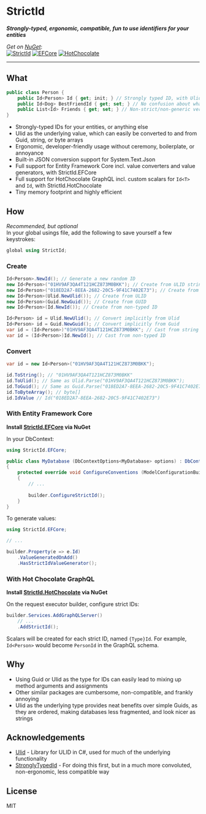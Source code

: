 # StrictId
***Strongly-typed, ergonomic, compatible, fun to use identifiers for your entities***  

*Get on [NuGet](https://www.nuget.org/packages/StrictId)*:  
[![StrictId](https://img.shields.io/nuget/dt/StrictId?style=flat-square&label=StrictId)](https://www.nuget.org/packages/StrictId)
[![EFCore](https://img.shields.io/nuget/dt/StrictId?style=flat-square&label=StrictId.EFCore)](https://www.nuget.org/packages/StrictId.EFCore)
[![HotChocolate](https://img.shields.io/nuget/dt/StrictId?style=flat-square&label=StrictId.HotChocolate)](https://www.nuget.org/packages/StrictId.HotChocolate)

---

## What

```csharp
public class Person {
    public Id<Person> Id { get; init; } // Strongly typed ID, with Ulid as the underlying type
    public Id<Dog> BestFriendId { get; set; } // No confusion about what ID we are looking for here
    public List<Id> Friends { get; set; } // Non-strict/non-generic version also included
}
```

- Strongly-typed IDs for your entities, or anything else
- Ulid as the underlying value, which can easily be converted to and from Guid, string, or byte arrays
- Ergonomic, developer-friendly usage without ceremony, boilerplate, or annoyance
- Built-in JSON conversion support for System.Text.Json
- Full support for Entity Framework Core incl. value converters and value generators, with StrictId.EFCore
- Full support for HotChocolate GraphQL incl. custom scalars for `Id<T>` and `Id`, with StrictId.HotChocolate
- Tiny memory footprint and highly efficient

## How

*Recommended, but optional*  
In your global usings file, add the following to save yourself a few keystrokes:
```csharp
global using StrictId;
```

### Create
```csharp
Id<Person>.NewId(); // Generate a new random ID
new Id<Person>("01HV9AF3QA4T121HCZ873M0BKK"); // Create from ULID string
new Id<Person>("018ED2A7-8EEA-2682-20C5-9F41C7402E73"); // Create from GUID string
new Id<Person>(Ulid.NewUlid()); // Create from ULID
new Id<Person>(Guid.NewGuid()); // Create from GUID
new Id<Person>(Id.NewId()); // Create from non-typed ID

Id<Person> id = Ulid.NewUlid(); // Convert implicitly from Ulid
Id<Person> id = Guid.NewGuid(); // Convert implicitly from Guid
var id = (Id<Person>)"01HV9AF3QA4T121HCZ873M0BKK"; // Cast from string
var id = (Id<Person>)Id.NewId(); // Cast from non-typed ID
```

### Convert

```csharp
var id = new Id<Person>("01HV9AF3QA4T121HCZ873M0BKK");

id.ToString(); // "01HV9AF3QA4T121HCZ873M0BKK"
id.ToUlid(); // Same as Ulid.Parse("01HV9AF3QA4T121HCZ873M0BKK");
id.ToGuid(); // Same as Guid.Parse("018ED2A7-8EEA-2682-20C5-9F41C7402E73");
id.ToByteArray(); // byte[]
id.IdValue // Id("018ED2A7-8EEA-2682-20C5-9F41C7402E73")
```

### With Entity Framework Core

**Install [StrictId.EFCore](https://www.nuget.org/packages/StrictId.EFCore) via NuGet**


In your DbContext:
```csharp
using StrictId.EFCore;

public class MyDatabase (DbContextOptions<MyDatabase> options) : DbContext(options)
{
    protected override void ConfigureConventions (ModelConfigurationBuilder builder)
    {
        // ...
        
        builder.ConfigureStrictId();
    }
}
```

To generate values:
```csharp
using StrictId.EFCore;

// ...

builder.Property(e => e.Id)
    .ValueGeneratedOnAdd()
    .HasStrictIdValueGenerator();
```

### With Hot Chocolate GraphQL

**Install [StrictId.HotChocolate](https://www.nuget.org/packages/StrictId.HotChocolate) via NuGet**

On the request executor builder, configure strict IDs:
```csharp
builder.Services.AddGraphQLServer()
    // ...
    .AddStrictId();
```

Scalars will be created for each strict ID, named `{Type}Id`. For example, `Id<Person>` would become `PersonId` in the GraphQL schema.

## Why

- Using Guid or Ulid as the type for IDs can easily lead to mixing up method arguments and assignments
- Other similar packages are cumbersome, non-compatible, and frankly annoying
- Ulid as the underlying type provides neat benefits over simple Guids, as they are ordered, making databases less fragmented, and look nicer as strings

## Acknowledgements

- [Ulid](https://github.com/Cysharp/Ulid) - Library for ULID in C#, used for much of the underlying functionality
- [StronglyTypedId](https://github.com/andrewlock/StronglyTypedId) - For doing this first, but in a much more convoluted, non-ergonomic, less compatible way

## License

MIT
